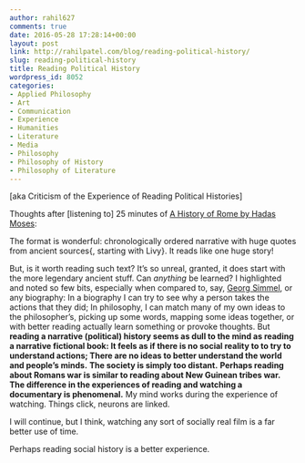 ```yaml
---
author: rahil627
comments: true
date: 2016-05-28 17:28:14+00:00
layout: post
link: http://rahilpatel.com/blog/reading-political-history/
slug: reading-political-history
title: Reading Political History
wordpress_id: 8052
categories:
- Applied Philosophy
- Art
- Communication
- Experience
- Humanities
- Literature
- Media
- Philosophy
- Philosophy of History
- Philosophy of Literature
---
```


[aka Criticism of the Experience of Reading Political Histories]

Thoughts after [listening to] 25 minutes of [A History of Rome by Hadas Moses](https://archive.org/details/HadasMosesAHistoryOfRomeFromItsOriginsTo529A.D.AsToldByTheRomanHistorians):

The format is wonderful: chronologically ordered narrative with huge quotes from ancient sources{, starting with Livy}. It reads like one huge story!

But, is it worth reading such text? It’s so unreal, granted, it does start with the more legendary ancient stuff. Can _anything_ be learned? I highlighted and noted so few bits, especially when compared to, say, [Georg Simmel](http://www.rahilpatel.com/blog/the-metropolis-and-mental-life), or any biography: In a biography I can try to see why a person takes the actions that they did; In philosophy, I can match many of my own ideas to the philosopher’s, picking up some words, mapping some ideas together, or with better reading actually learn something or provoke thoughts. But **reading a narrative (political) history seems as dull to the mind as reading a narrative fictional book: It feels as if there is no social reality to to try to understand actions; There are no ideas to better understand the world and people’s minds.** **The society is simply too distant.** **Perhaps reading about Romans war is similar to reading about New Guinean tribes war.** **The difference in the experiences of reading and watching a documentary is phenomenal.** My mind works during the experience of watching. Things click, neurons are linked.

I will continue, but I think, watching any sort of socially real film is a far better use of time.

Perhaps reading social history is a better experience.
